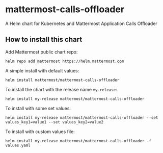 # mattermost-calls-offloader

A Helm chart for Kubernetes and Mattermost Application Calls Offloader

## How to install this chart

Add Mattermost public chart repo:

```console
helm repo add mattermost https://helm.mattermost.com
```

A simple install with default values:

```console
helm install mattermost/mattermost-calls-offloader
```

To install the chart with the release name `my-release`:

```console
helm install my-release mattermost/mattermost-calls-offloader
```

To install with some set values:

```console
helm install my-release mattermost/mattermost-calls-offloader --set values_key1=value1 --set values_key2=value2
```

To install with custom values file:

```console
helm install my-release mattermost/mattermost-calls-offloader -f values.yaml
```
